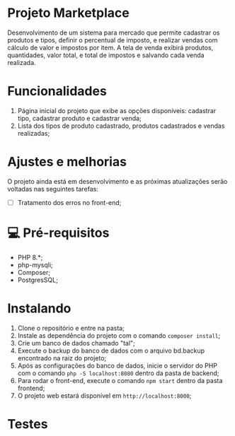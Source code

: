 # Projeto Marketplace

Desenvolvimento de um sistema para mercado que permite cadastrar os produtos e tipos, definir o percentual de imposto, e realizar vendas com cálculo de valor e impostos por item.
A tela de venda exibirá produtos, quantidades, valor total, e total de impostos e salvando cada venda realizada.

# Funcionalidades
1. Página inicial do projeto que exibe as opções disponíveis: cadastrar tipo, cadastrar produto e cadastrar venda;
2. Lista dos tipos de produto cadastrado, produtos cadastrados e vendas realizadas;

# Ajustes e melhorias

O projeto ainda está em desenvolvimento e as próximas atualizações serão voltadas nas seguintes tarefas:

- [ ] Tratamento dos erros no front-end;

# 💻 Pré-requisitos

- PHP 8.*;
- php-mysqli;
- Composer;
- PostgresSQL;

# Instalando <marketplace-project>

 1. Clone o repositório e entre na pasta;
 2. Instale as dependência do projeto com o comando `composer install`;
 3. Crie um banco de dados chamado "tal";
 4. Execute o backup do banco de dados com o arquivo bd.backup encontrado na raiz do projeto;
 5. Após as configurações do banco de dados, inicie o servidor do PHP com o comando `php -S localhost:8080` dentro da pasta de backend;
 6. Para rodar o front-end, execute o comando `npm start` dentro da pasta frontend;
 7. O projeto web estará disponível em `http://localhost:8000`;

# Testes


